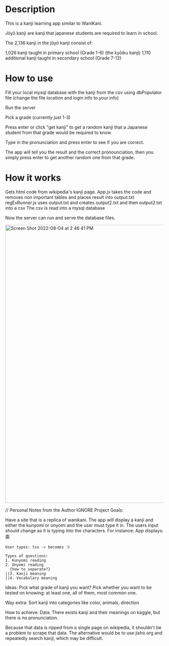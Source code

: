 # Description

This is a kanji learning app similar to WaniKani.

Jōyō kanji are kanji that japanese students are required to learn in school.

The 2,136 kanji in the jōyō kanji consist of:

1,026 kanji taught in primary school (Grade 1-6) (the kyōiku kanji)
1,110 additional kanji taught in secondary school (Grade 7-12)

# How to use

Fill your local mysql database with the kanji from the csv using dbPopulator file (change the file location and login info to your info)

Run the server

Pick a grade (currently just 1-3)

Press enter or click "get kanji" to get a random kanji that a Japanese student from that grade would be required to know

Type in the pronunciation and press enter to see if you are correct.

The app will tell you the result and the correct pronounciation, then you simply press enter to get another random one from that grade.





# How it works

Gets html code from wikipedia's kanji page.
App.js takes the code and removes non important tables and places result into output.txt
regExRunner.js uses output.txt and creates output2.txt and then output2.txt into a csv
The csv is read into a mysql database


Now the server can run and serve the database files.

<img width="881" alt="Screen Shot 2022-08-04 at 2 46 41 PM" src="https://user-images.githubusercontent.com/14322119/182940888-b4037bd5-69d8-4d1f-b2f7-0a76cfea887f.png">




// Personal Notes from the Author IGNORE
Project Goals:

  Have a site that is a replica of wanikani. The app will display a kanji and either the kunyomi or onyomi and the user must type it in.
  The users input should change as it is typing into the characters.
  For instance:
    App displays:  亜

    User types: tsu -> becomes つ

    Types of questions:
    1. Kunyomi reading
    2. Onyomi reading
      {how to separate?}
    ||3. Kanji meaning
    ||4. Vocabulary meaning

  Ideas:
    Pick what grade of kanji you want?
    Pick whether you want to be tested on knowing: at least one, all of them, most common one.




  Way extra:
    Sort kanji into categories like color, animals, direction


How to achieve:
  Data:
    There exists kanji and their meanings on kaggle, but there is no pronunciation.

  Because that data is ripped from a single page on wikipedia, it shouldn't be a problem to scrape that data.
  The alternative would be to use jisho.org and repeatedly search kanji, which may be difficult.

